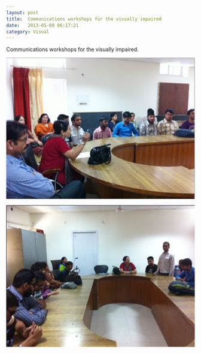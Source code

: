 ```yaml
---
layout: post
title:  Communications workshops for the visually impaired
date:   2013-05-09 06:17:21
category: Visual
---
```

Communications workshops for the visually impaired.

![Visually](/images/field/visual1.png "Oral communication for Visually impaired")

![Visually](/images/field/visual2.png "Oral communication for Visually impaired")
